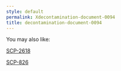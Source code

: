 ```yaml
---
style: default
permalink: Xdecontamination-document-0094
title: decontamination-document-0094
---
```

You may also like:

[SCP-2618](http://scp-wiki.net/scp-2618)

[SCP-826](http://scp-wiki.net/scp-826)
